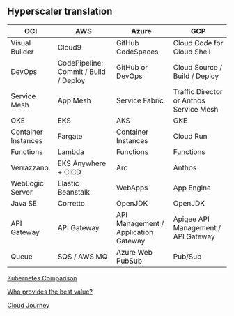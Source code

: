 ## Hyperscaler translation

| <b>OCI</b>          | <b>AWS</b>                            | <b>Azure</b>                         | <b>GCP</b>                              |
| -------------       | ----------                            | ----------------                     | -------------------------               |
| Visual Builder      | Cloud9                                | GitHub CodeSpaces                    | Cloud Code for Cloud Shell              |
| DevOps              | CodePipeline: Commit / Build / Deploy | GitHub or DevOps                     | Cloud Source / Build / Deploy           |
| Service Mesh        | App Mesh                              | Service Fabric                       | Traffic Director or Anthos Service Mesh |
| OKE                 | EKS                                   | AKS                                  | GKE                                     |
| Container Instances | Fargate                               | Container Instances                  | Cloud Run                               |
| Functions           | Lambda                                | Functions                            | Functions                               |
| Verrazzano          | EKS Anywhere + CICD                   | Arc                                  | Anthos                                  |
| WebLogic Server     | Elastic Beanstalk                     | WebApps                              | App Engine                              |
| Java SE             | Corretto                              | OpenJDK                              | OpenJDK                                 |
| API Gateway         | API Gateway                           | API Management / Application Gateway | Apigee API Management / API Gateway     |
| Queue               | SQS / AWS MQ                          |  Azure Web PubSub                    | Pub/Sub                                 |

[Kubernetes Comparison](https://developer.oracle.com/learn/k8s/k8s_comparison.html)

[Who provides the best value?](https://blogs.oracle.com/cloud-infrastructure/post/kubernetes-cloud-cost-comparison-best-value)

[Cloud Journey](*application-development/cloud-native/AppDev.pdf)
